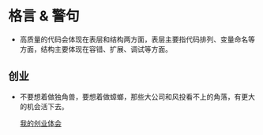 格言 & 警句
========

- 高质量的代码会体现在表层和结构两方面，表层主要指代码排列、变量命名等方面，结构主要体现在容错、扩展、调试等方面。

## 创业

- 不要想着做独角兽，要想着做蟑螂，那些大公司和风投看不上的角落，有更大的机会活下去。

    [我的创业体会](https://medium.com/@rishdotblog/bootstrapping-a-data-api-company-in-asia-from-0-80m-monthly-requests-in-2-years-lessons-learnt-f48297823c7c)
